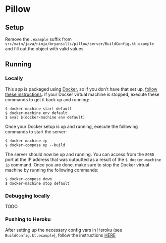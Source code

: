 # Pillow
## Setup
Remove the `.example` suffix from `src/main/java/ninja/bryansills/pillow/server/BuildConfig.kt.example` and fill out the object with valid values

## Running
### Locally
This app is packaged using [Docker](docker.com), so if you don't have that set up, [follow these instructions](https://medium.com/@yutafujii_59175/a-complete-one-by-one-guide-to-install-docker-on-your-mac-os-using-homebrew-e818eb4cfc3).
If your Docker virtual machine is stopped, execute these commands to get it back up and running:

```
$ docker-machine start default
$ docker-machine env default
$ eval $(docker-machine env default)
```

Once your Docker setup is up and running, execute the following commands to start the server:

```
$ docker-machine ip
$ docker-compose up --build
```

The server should now be up and running. You can access from the `8080` port at the IP address that was outputted as a result of the `$ docker-machine ip` command.
Once you are done, make sure to stop the Docker virtual machine by running the following commands:

```
$ docker-compose down
$ docker-machine stop default
```

### Debugging locally
TODO

### Pushing to Heroku
After setting up the necessary config vars in Heroku (see `BuildConfig.kt.example`), follow the instructions [HERE](https://devcenter.heroku.com/articles/build-docker-images-heroku-yml)